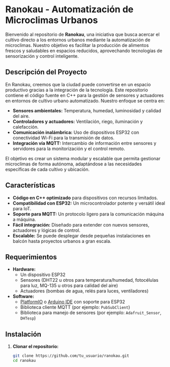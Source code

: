 # Ranokau - Automatización de Microclimas Urbanos

Bienvenido al repositorio de **Ranokau**, una iniciativa que busca acercar el cultivo directo a los entornos urbanos mediante la automatización de microclimas. Nuestro objetivo es facilitar la producción de alimentos frescos y saludables en espacios reducidos, aprovechando tecnologías de sensorización y control inteligente.

## Descripción del Proyecto

En Ranokau, creemos que la ciudad puede convertirse en un espacio productivo gracias a la integración de la tecnología. Este repositorio contiene el código fuente en C++ para la gestión de sensores y actuadores en entornos de cultivo urbano automatizado. Nuestro enfoque se centra en:

- **Sensores ambientales:** Temperatura, humedad, luminosidad y calidad del aire.
- **Controladores y actuadores:** Ventilación, riego, iluminación y calefacción.
- **Comunicación inalámbrica:** Uso de dispositivos ESP32 con conectividad Wi-Fi para la transmisión de datos.
- **Integración vía MQTT:** Intercambio de información entre sensores y servidores para la monitorización y el control remoto.

El objetivo es crear un sistema modular y escalable que permita gestionar microclimas de forma autónoma, adaptándose a las necesidades específicas de cada cultivo y ubicación.

## Características

- **Código en C++ optimizado** para dispositivos con recursos limitados.
- **Compatibilidad con ESP32:** Un microcontrolador potente y versátil ideal para IoT.
- **Soporte para MQTT:** Un protocolo ligero para la comunicación máquina a máquina.
- **Fácil integración:** Diseñado para extender con nuevos sensores, actuadores y lógicas de control.
- **Escalable:** Se puede desplegar desde pequeñas instalaciones en balcón hasta proyectos urbanos a gran escala.

## Requerimientos

- **Hardware:**
  - Un dispositivo ESP32
  - Sensores (DHT22 u otros para temperatura/humedad, fotocélulas para luz, MQ-135 u otros para calidad del aire)
  - Actuadores (bombas de agua, relés para luces, ventiladores)
- **Software:**
  - [PlatformIO](https://platformio.org/) o [Arduino IDE](https://www.arduino.cc/) con soporte para ESP32
  - Biblioteca cliente MQTT (por ejemplo: `PubSubClient`)
  - Biblioteca para manejo de sensores (por ejemplo: `Adafruit_Sensor`, `DHTesp`)

## Instalación

1. **Clonar el repositorio:**  
   ```bash
   git clone https://github.com/tu_usuario/ranokau.git
   cd ranokau
